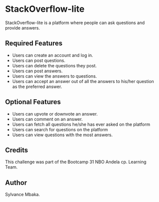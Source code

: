 # StackOverflow-lite
StackOverflow-lite is a platform where people can ask questions and provide answers.

## Required Features
- Users can create an account and log in.
- Users can post questions.
- Users can delete the questions they post.
- Users can post answers.
- Users can view the answers to questions.
- Users can accept an answer out of all the answers to his/her question as the preferred answer. 



## Optional Features
- Users can upvote or downvote an answer.
- Users can comment on an answer.
- Users can fetch all questions he/she has ever asked on the platform
- Users can search for questions on the platform
- Users can view questions with the most answers.

## Credits
This challenge was part of the Bootcamp 31 NBO Andela cp. Learning Team.

## Author
Sylvance Mbaka.
